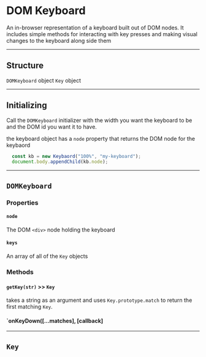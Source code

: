 # DOM Keyboard
An in-browser representation of a keyboard built out of DOM nodes. It includes simple methods for interacting with key presses and making visual changes to the keyboard along side them

---

## Structure
`DOMKeyboard` object
`Key` object

---

## Initializing
Call the `DOMKeyboard` initializer with the width you want the keyboard to be and the DOM id you want it to have.

the keyboard object has a `node` property that returns the DOM node for the keybaord

```javascript
  const kb = new Keybaord("100%", "my-keyboard");
  document.body.appendChild(kb.node);
```

---

## `DOMKeyboard`

### Properties

#### `node`
The DOM `<div>` node holding the keyboard

#### `keys`
An array of all of the `Key` objects

### Methods

#### `getKey(str)` >> `Key`
takes a string as an argument and uses `Key.prototype.match` to return the first matching `Key`.

#### `onKeyDown([...matches], [callback]

---

## `Key`
